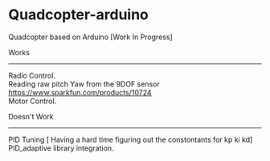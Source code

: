 Quadcopter-arduino
==================

Quadcopter based on Arduino [Work In Progress]

Works
________

Radio Control.<br />
Reading raw pitch Yaw from the 9DOF sensor https://www.sparkfun.com/products/10724 <br />
Motor Control.  


Doesn't Work
__________

PID Tuning [ Having a hard time figuring out the constontants for kp ki kd]  <br />
PID_adaptive library integration.












